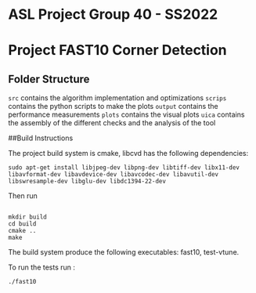 # ASL Project Group 40 - SS2022
# Project FAST10 Corner Detection

## Folder Structure

`src` contains the algorithm implementation and optimizations
`scrips` contains the python scripts to make the plots
`output` contains the performance measurements
`plots` contains the visual plots
`uica` contains the assembly of the different checks and the analysis of the tool

##Build Instructions

The project build system is cmake, libcvd has the following dependencies:

```shell
sudo apt-get install libjpeg-dev libpng-dev libtiff-dev libx11-dev libavformat-dev libavdevice-dev libavcodec-dev libavutil-dev libswresample-dev libglu-dev libdc1394-22-dev
```

Then run  

```shell

mkdir build
cd build
cmake ..
make
```

The build system produce the following executables: fast10, test-vtune.

To run the tests run :

``` shell
./fast10
```
